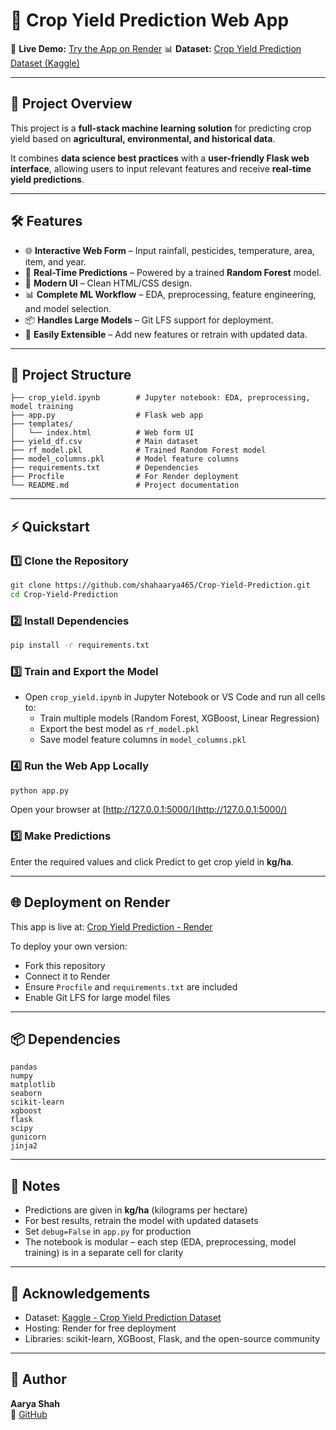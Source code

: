 # 🌾 Crop Yield Prediction Web App

🚀 **Live Demo:** [Try the App on Render](https://crop-yield-prediction-ji38.onrender.com)
📊 **Dataset:** [Crop Yield Prediction Dataset (Kaggle)](https://www.kaggle.com/datasets/mrigaankjaswal/crop-yield-prediction-dataset)

---

## 📖 Project Overview

This project is a **full-stack machine learning solution** for predicting crop yield based on **agricultural, environmental, and historical data**.

It combines **data science best practices** with a **user-friendly Flask web interface**, allowing users to input relevant features and receive **real-time yield predictions**.

---

## 🛠️ Features

- 🌐 **Interactive Web Form** – Input rainfall, pesticides, temperature, area, item, and year.
- 🤖 **Real-Time Predictions** – Powered by a trained **Random Forest** model.
- 🎨 **Modern UI** – Clean HTML/CSS design.
- 📊 **Complete ML Workflow** – EDA, preprocessing, feature engineering, and model selection.
- 📦 **Handles Large Models** – Git LFS support for deployment.
- 🔄 **Easily Extensible** – Add new features or retrain with updated data.

---

## 📂 Project Structure

```
├── crop_yield.ipynb        # Jupyter notebook: EDA, preprocessing, model training
├── app.py                  # Flask web app
├── templates/
│   └── index.html          # Web form UI
├── yield_df.csv            # Main dataset
├── rf_model.pkl            # Trained Random Forest model
├── model_columns.pkl       # Model feature columns
├── requirements.txt        # Dependencies
├── Procfile                # For Render deployment
└── README.md               # Project documentation
```

---

## ⚡ Quickstart

### 1️⃣ Clone the Repository
```bash
git clone https://github.com/shahaarya465/Crop-Yield-Prediction.git
cd Crop-Yield-Prediction
```

### 2️⃣ Install Dependencies
```bash
pip install -r requirements.txt
```

### 3️⃣ Train and Export the Model
- Open `crop_yield.ipynb` in Jupyter Notebook or VS Code and run all cells to:
  - Train multiple models (Random Forest, XGBoost, Linear Regression)
  - Export the best model as `rf_model.pkl`
  - Save model feature columns in `model_columns.pkl`

### 4️⃣ Run the Web App Locally
```bash
python app.py
```
Open your browser at [http://127.0.0.1:5000/](http://127.0.0.1:5000/)

### 5️⃣ Make Predictions
Enter the required values and click Predict to get crop yield in **kg/ha**.

---

## 🌐 Deployment on Render

This app is live at: [Crop Yield Prediction - Render](https://crop-yield-prediction-ji38.onrender.com)

To deploy your own version:
- Fork this repository
- Connect it to Render
- Ensure `Procfile` and `requirements.txt` are included
- Enable Git LFS for large model files

---

## 📦 Dependencies

```
pandas
numpy
matplotlib
seaborn
scikit-learn
xgboost
flask
scipy
gunicorn
jinja2
```

---

## 📝 Notes
- Predictions are given in **kg/ha** (kilograms per hectare)
- For best results, retrain the model with updated datasets
- Set `debug=False` in `app.py` for production
- The notebook is modular – each step (EDA, preprocessing, model training) is in a separate cell for clarity

---

## 🙏 Acknowledgements
- Dataset: [Kaggle - Crop Yield Prediction Dataset](https://www.kaggle.com/datasets/mrigaankjaswal/crop-yield-prediction-dataset)
- Hosting: Render for free deployment
- Libraries: scikit-learn, XGBoost, Flask, and the open-source community

---

## 📌 Author
**Aarya Shah**  
🔗 [GitHub](https://github.com/shahaarya465)